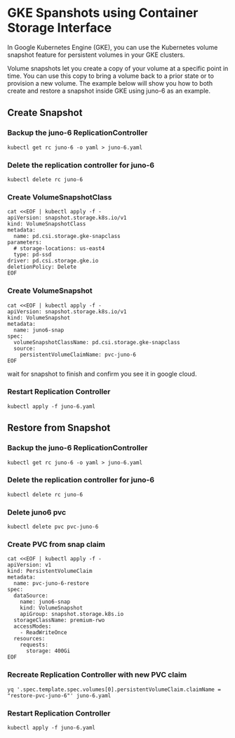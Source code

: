 # GKE Spanshots using Container Storage Interface
In Google Kubernetes Engine (GKE), you can use the Kubernetes volume snapshot feature for persistent volumes in your GKE clusters.

Volume snapshots let you create a copy of your volume at a specific point in time. You can use this copy to bring a volume back to a prior state or to provision a new volume.  The example below will show you how to both create and restore a snapshot inside GKE using juno-6 as an example.



## Create Snapshot

### Backup the juno-6 ReplicationController  
```
kubectl get rc juno-6 -o yaml > juno-6.yaml
```

### Delete the replication controller for juno-6  
```
kubectl delete rc juno-6
```

### Create VolumeSnapshotClass
```
cat <<EOF | kubectl apply -f -
apiVersion: snapshot.storage.k8s.io/v1
kind: VolumeSnapshotClass
metadata:
  name: pd.csi.storage.gke-snapclass
parameters:
  # storage-locations: us-east4
  type: pd-ssd
driver: pd.csi.storage.gke.io
deletionPolicy: Delete
EOF
```

### Create VolumeSnapshot
```
cat <<EOF | kubectl apply -f -
apiVersion: snapshot.storage.k8s.io/v1
kind: VolumeSnapshot
metadata:
  name: juno6-snap
spec:
  volumeSnapshotClassName: pd.csi.storage.gke-snapclass
  source:
    persistentVolumeClaimName: pvc-juno-6
EOF
```

wait for snapshot to finish and confirm you see it in google cloud.

### Restart Replication Controller
```
kubectl apply -f juno-6.yaml
```

## Restore from Snapshot

### Backup the juno-6 ReplicationController  
```
kubectl get rc juno-6 -o yaml > juno-6.yaml
```

### Delete the replication controller for juno-6  
```
kubectl delete rc juno-6
```

### Delete juno6 pvc
```
kubectl delete pvc pvc-juno-6
```

### Create PVC from snap claim
```
cat <<EOF | kubectl apply -f -
apiVersion: v1
kind: PersistentVolumeClaim
metadata:
  name: pvc-juno-6-restore
spec:
  dataSource:
    name: juno6-snap
    kind: VolumeSnapshot
    apiGroup: snapshot.storage.k8s.io
  storageClassName: premium-rwo
  accessModes:
    - ReadWriteOnce
  resources:
    requests:
      storage: 400Gi
EOF
```

### Recreate Replication Controller with new PVC claim

```
yq '.spec.template.spec.volumes[0].persistentVolumeClaim.claimName = "restore-pvc-juno-6"' juno-6.yaml
```

### Restart Replication Controller
```
kubectl apply -f juno-6.yaml
```
